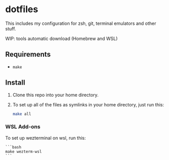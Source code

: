 # dotfiles

This includes my configuration for zsh, git, terminal emulators and other stuff.

WIP: tools automatic download (Homebrew and WSL)

## Requirements

- `make`

## Install

1. Clone this repo into your home directory.

1. To set up all of the files as symlinks in your home directory, just run this:

	```bash
	make all
	```
### WSL Add-ons

To set up wezterminal on wsl, run this:

	```bash
	make wezterm-wsl
	```
